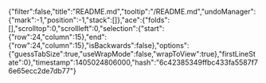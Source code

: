 {"filter":false,"title":"README.md","tooltip":"/README.md","undoManager":{"mark":-1,"position":-1,"stack":[]},"ace":{"folds":[],"scrolltop":0,"scrollleft":0,"selection":{"start":{"row":24,"column":15},"end":{"row":24,"column":15},"isBackwards":false},"options":{"guessTabSize":true,"useWrapMode":false,"wrapToView":true},"firstLineState":0},"timestamp":1405024806000,"hash":"6c42385349ffbc433fa5587f76e65ecc2de7db77"}